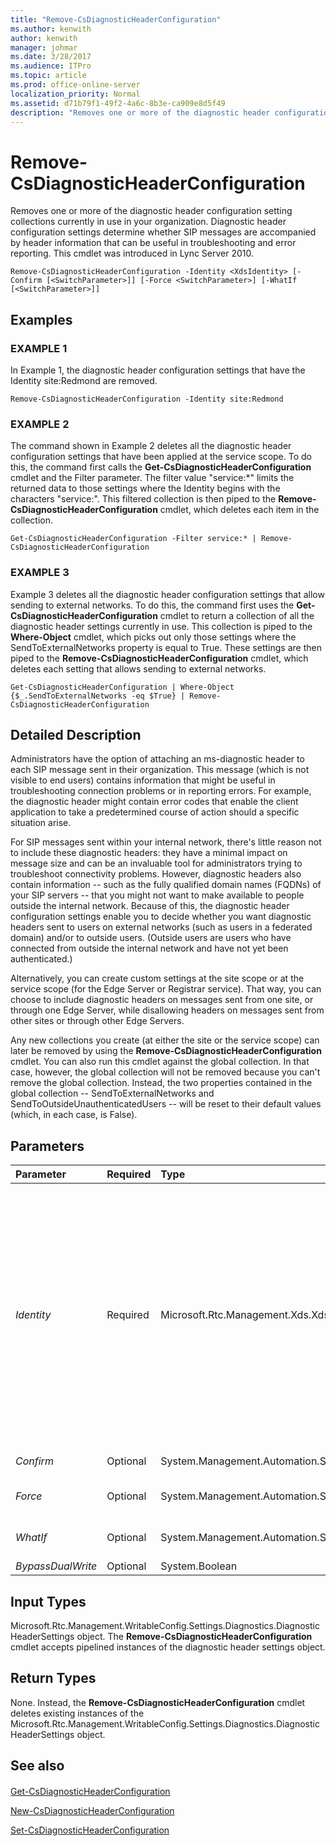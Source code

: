 ```yaml
---
title: "Remove-CsDiagnosticHeaderConfiguration"
ms.author: kenwith
author: kenwith
manager: johmar
ms.date: 3/28/2017
ms.audience: ITPro
ms.topic: article
ms.prod: office-online-server
localization_priority: Normal
ms.assetid: d71b79f1-49f2-4a6c-8b3e-ca909e8d5f49
description: "Removes one or more of the diagnostic header configuration setting collections currently in use in your organization. Diagnostic header configuration settings determine whether SIP messages are accompanied by header information that can be useful in troubleshooting and error reporting. This cmdlet was introduced in Lync Server 2010."
---
```


# Remove-CsDiagnosticHeaderConfiguration
 
Removes one or more of the diagnostic header configuration setting collections currently in use in your organization. Diagnostic header configuration settings determine whether SIP messages are accompanied by header information that can be useful in troubleshooting and error reporting. This cmdlet was introduced in Lync Server 2010.
  
```
Remove-CsDiagnosticHeaderConfiguration -Identity <XdsIdentity> [-Confirm [<SwitchParameter>]] [-Force <SwitchParameter>] [-WhatIf [<SwitchParameter>]]

```

## Examples

### EXAMPLE 1

In Example 1, the diagnostic header configuration settings that have the Identity site:Redmond are removed. 
  
```
Remove-CsDiagnosticHeaderConfiguration -Identity site:Redmond
```

### EXAMPLE 2

The command shown in Example 2 deletes all the diagnostic header configuration settings that have been applied at the service scope. To do this, the command first calls the **Get-CsDiagnosticHeaderConfiguration** cmdlet and the Filter parameter. The filter value "service:*" limits the returned data to those settings where the Identity begins with the characters "service:". This filtered collection is then piped to the **Remove-CsDiagnosticHeaderConfiguration** cmdlet, which deletes each item in the collection.
  
```
Get-CsDiagnosticHeaderConfiguration -Filter service:* | Remove-CsDiagnosticHeaderConfiguration
```

### EXAMPLE 3

Example 3 deletes all the diagnostic header configuration settings that allow sending to external networks. To do this, the command first uses the **Get-CsDiagnosticHeaderConfiguration** cmdlet to return a collection of all the diagnostic header settings currently in use. This collection is piped to the **Where-Object** cmdlet, which picks out only those settings where the SendToExternalNetworks property is equal to True. These settings are then piped to the **Remove-CsDiagnosticHeaderConfiguration** cmdlet, which deletes each setting that allows sending to external networks.
  
```
Get-CsDiagnosticHeaderConfiguration | Where-Object {$_.SendToExternalNetworks -eq $True} | Remove-CsDiagnosticHeaderConfiguration
```

## Detailed Description

Administrators have the option of attaching an ms-diagnostic header to each SIP message sent in their organization. This message (which is not visible to end users) contains information that might be useful in troubleshooting connection problems or in reporting errors. For example, the diagnostic header might contain error codes that enable the client application to take a predetermined course of action should a specific situation arise.
  
For SIP messages sent within your internal network, there's little reason not to include these diagnostic headers: they have a minimal impact on message size and can be an invaluable tool for administrators trying to troubleshoot connectivity problems. However, diagnostic headers also contain information -- such as the fully qualified domain names (FQDNs) of your SIP servers -- that you might not want to make available to people outside the internal network. Because of this, the diagnostic header configuration settings enable you to decide whether you want diagnostic headers sent to users on external networks (such as users in a federated domain) and/or to outside users. (Outside users are users who have connected from outside the internal network and have not yet been authenticated.) 
  
Alternatively, you can create custom settings at the site scope or at the service scope (for the Edge Server or Registrar service). That way, you can choose to include diagnostic headers on messages sent from one site, or through one Edge Server, while disallowing headers on messages sent from other sites or through other Edge Servers.
  
Any new collections you create (at either the site or the service scope) can later be removed by using the **Remove-CsDiagnosticHeaderConfiguration** cmdlet. You can also run this cmdlet against the global collection. In that case, however, the global collection will not be removed because you can't remove the global collection. Instead, the two properties contained in the global collection -- SendToExternalNetworks and SendToOutsideUnauthenticatedUsers -- will be reset to their default values (which, in each case, is False).
  
## Parameters

|**Parameter**|**Required**|**Type**|**Description**|
|:-----|:-----|:-----|:-----|
| _Identity_ <br/> |Required  <br/> |Microsoft.Rtc.Management.Xds.XdsIdentity  <br/> |Unique identifier for the diagnostic header configuration settings to be removed. To remove settings configured at the site scope, use syntax similar to this:  `-Identity "site:Redmond"`. To remove settings configured at the service scope, use syntax similar to this:  `-Identity "service:EdgeServer:atl-edge-001.litwareinc.com"`.  <br/> The **Remove-CsDiagnosticHeaderConfiguration** cmdlet can also be run against the global configuration settings; in that case, use this syntax: `-Identity global`. Note, however, that the global settings will not actually be removed; instead, the properties found in the global settings will be reset to their default values.  <br/> |
| _Confirm_ <br/> |Optional  <br/> |System.Management.Automation.SwitchParameter  <br/> |Prompts you for confirmation before executing the command.  <br/> |
| _Force_ <br/> |Optional  <br/> |System.Management.Automation.SwitchParameter  <br/> |Suppresses the display of any non-fatal error message that might occur when running the command.  <br/> |
| _WhatIf_ <br/> |Optional  <br/> |System.Management.Automation.SwitchParameter  <br/> |Describes what would happen if you executed the command without actually executing the command.  <br/> |
| _BypassDualWrite_ <br/> |Optional  <br/> |System.Boolean  <br/> |PARAMVALUE: $true | $false  <br/> |
   
## Input Types

Microsoft.Rtc.Management.WritableConfig.Settings.Diagnostics.DiagnosticHeaderSettings object. The **Remove-CsDiagnosticHeaderConfiguration** cmdlet accepts pipelined instances of the diagnostic header settings object.
  
## Return Types

None. Instead, the **Remove-CsDiagnosticHeaderConfiguration** cmdlet deletes existing instances of the Microsoft.Rtc.Management.WritableConfig.Settings.Diagnostics.DiagnosticHeaderSettings object.
  
## See also

#### 

[Get-CsDiagnosticHeaderConfiguration](get-csdiagnosticheaderconfiguration.md)
  
[New-CsDiagnosticHeaderConfiguration](new-csdiagnosticheaderconfiguration.md)
  
[Set-CsDiagnosticHeaderConfiguration](set-csdiagnosticheaderconfiguration.md)


